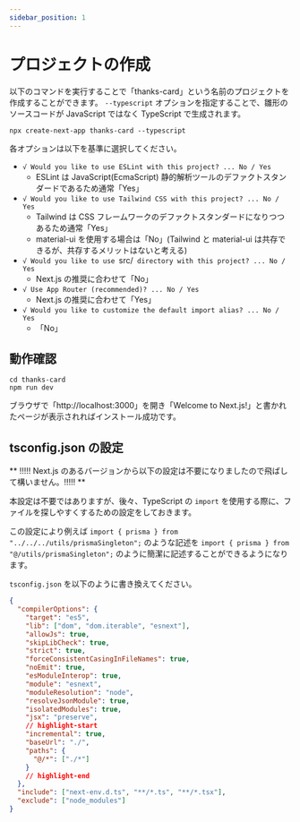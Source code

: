 ```yaml
---
sidebar_position: 1
---
```


# プロジェクトの作成

以下のコマンドを実行することで「thanks-card」という名前のプロジェクトを作成することができます。 `--typescript` オプションを指定することで、雛形のソースコードが JavaScript ではなく TypeScript で生成されます。

```shell
npx create-next-app thanks-card --typescript
```

各オプションは以下を基準に選択してください。

- `√ Would you like to use ESLint with this project? ... No / Yes`
  - ESLint は JavaScript(EcmaScript) 静的解析ツールのデファクトスタンダードであるため通常「Yes」
- `√ Would you like to use Tailwind CSS with this project? ... No / Yes`     
  - Tailwind は CSS フレームワークのデファクトスタンダードになりつつあるため通常「Yes」
  - material-ui を使用する場合は「No」(Tailwind と material-ui は共存できるが、共存するメリットはないと考える)
- `√ Would you like to use `src/` directory with this project? ... No / Yes`
  - Next.js の推奨に合わせて「No」
- `√ Use App Router (recommended)? ... No / Yes`
  - Next.js の推奨に合わせて「Yes」
- `√ Would you like to customize the default import alias? ... No / Yes`
  - 「No」

## 動作確認

```shell
cd thanks-card
npm run dev
```

ブラウザで「http://localhost:3000」を開き「Welcome to Next.js!」と書かれたページが表示されればインストール成功です。

## tsconfig.json の設定

** !!!!! Next.js のあるバージョンから以下の設定は不要になりましたので飛ばして構いません。!!!!! **

本設定は不要ではありますが、後々、TypeScript の `import` を使用する際に、ファイルを探しやすくするための設定をしておきます。

この設定により例えば `import { prisma } from "../../../utils/prismaSingleton";` のような記述を `import { prisma } from "@/utils/prismaSingleton";` のように簡潔に記述することができるようになります。

`tsconfig.json` を以下のように書き換えてください。

```json title="tsconfig.json" showLineNumbers
{
  "compilerOptions": {
    "target": "es5",
    "lib": ["dom", "dom.iterable", "esnext"],
    "allowJs": true,
    "skipLibCheck": true,
    "strict": true,
    "forceConsistentCasingInFileNames": true,
    "noEmit": true,
    "esModuleInterop": true,
    "module": "esnext",
    "moduleResolution": "node",
    "resolveJsonModule": true,
    "isolatedModules": true,
    "jsx": "preserve",
    // highlight-start
    "incremental": true,
    "baseUrl": "./",
    "paths": {
      "@/*": ["./*"]
    }
    // highlight-end
  },
  "include": ["next-env.d.ts", "**/*.ts", "**/*.tsx"],
  "exclude": ["node_modules"]
}
```
